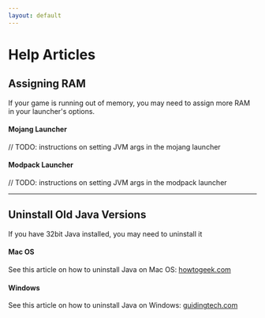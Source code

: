 ```yaml
---
layout: default
---
```

# Help Articles

## Assigning RAM
If your game is running out of memory, you may need to assign more RAM in your launcher's options.
#### Mojang Launcher
// TODO: instructions on setting JVM args in the mojang launcher
#### Modpack Launcher
// TODO: instructions on setting JVM args in the modpack launcher

----

## Uninstall Old Java Versions
If you have 32bit Java installed, you may need to uninstall it
#### Mac OS
See this article on how to uninstall Java on Mac OS: [howtogeek.com](https://www.howtogeek.com/230145/how-to-uninstall-java-on-mac-os-x/)
#### Windows
See this article on how to uninstall Java on Windows: [guidingtech.com](http://www.guidingtech.com/20274/completely-remove-uninstall-java-windows-pc/)

